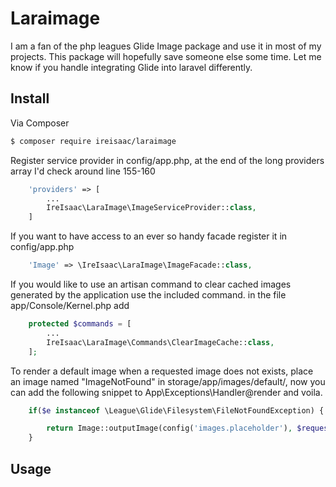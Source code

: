 # Laraimage

I am a fan of the php leagues Glide Image package and use it in most of my projects. This package will hopefully save someone else some time. Let me know if you handle integrating Glide into laravel differently.

## Install

Via Composer

``` bash
$ composer require ireisaac/laraimage
```
Register service provider in config/app.php,  at the end of the long providers array I'd check around line 155-160
``` php
    'providers' => [
        ...
        IreIsaac\LaraImage\ImageServiceProvider::class,
    ]
```
If you want to have access to an ever so handy facade register it in config/app.php
``` php
    'Image' => \IreIsaac\LaraImage\ImageFacade::class,
```
If you would like to use an artisan command to clear cached images generated by the application use the included command.
in the file app/Console/Kernel.php add
``` php
    protected $commands = [
        ...
        IreIsaac\LaraImage\Commands\ClearImageCache::class,
    ];
```
To render a default image when a requested image does not exists, place an image named "ImageNotFound" in storage/app/images/default/, now you can add the following snippet to App\Exceptions\Handler@render and voila. 
``` php
    if($e instanceof \League\Glide\Filesystem\FileNotFoundException) {

        return Image::outputImage(config('images.placeholder'), $request->toArray());
    }
```
## Usage